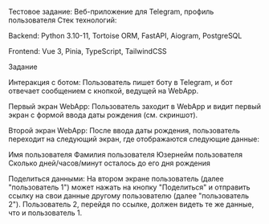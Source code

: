 Тестовое задание: Веб-приложение для Telegram, профиль пользователя
Стек технологий:


Backend: Python 3.10-11, Tortoise ORM, FastAPI, Aiogram, PostgreSQL

Frontend: Vue 3, Pinia, TypeScript, TailwindCSS


Задание


Интеракция с ботом:
Пользователь пишет боту в Telegram, и бот отвечает сообщением с кнопкой, ведущей на WebApp.


Первый экран WebApp:
Пользователь заходит в WebApp и видит первый экран с формой ввода даты рождения (см. скриншот).



Второй экран WebApp:
После ввода даты рождения, пользователь переходит на следующий экран, где отображаются следующие данные:

Имя пользователя
Фамилия пользователя
Юзернейм пользователя
Сколько дней/часов/минут осталось до его дня рождения



Поделиться данными:
На втором экране пользователь (далее "пользователь 1") может нажать на кнопку "Поделиться" и отправить ссылку на свои данные другому пользователю (далее "пользователь 2"). Пользователь 2, перейдя по ссылке, должен видеть те же данные, что и пользователь 1.